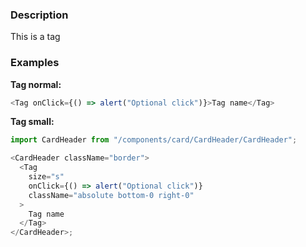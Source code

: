 ### Description

This is a tag

### Examples

**Tag normal:**

```js
<Tag onClick={() => alert("Optional click")}>Tag name</Tag>
```

**Tag small:**

```js
import CardHeader from "/components/card/CardHeader/CardHeader";

<CardHeader className="border">
  <Tag
    size="s"
    onClick={() => alert("Optional click")}
    className="absolute bottom-0 right-0"
  >
    Tag name
  </Tag>
</CardHeader>;
```
